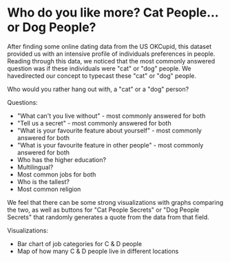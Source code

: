 # Who do you like more? Cat People... or Dog People?

After finding some online dating data from the US OKCupid, this dataset provided us with an intensive profile of individuals preferences in people. Reading through this data, we noticed that the most commonly answered question was if these individuals were "cat" or "dog" people. We havedirected our concept to typecast these "cat" or "dog" people. 

Who would you rather hang out with, a "cat" or a "dog" person? 

Questions: 
- "What can't you live without" - most commonly answered for both 
- "Tell us a secret" - most commonly answered for both
- "What is your favourite feature about yourself" - most commonly answered for both
- "What is your favourite feature in other people" - most commonly answered for both 
- Who has the higher education? 
- Multilingual?
- Most common jobs for both
- Who is the tallest? 
- Most common religion

We feel that there can be some strong visualizations with graphs comparing the two, as well as buttons for "Cat People Secrets" or "Dog People Secrets" that randomly generates a quote from the data from that field. 

Visualizations:
- Bar chart of job categories for C & D people
- Map of how many C & D people live in different locations

